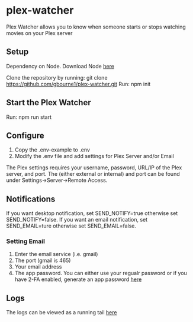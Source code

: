 # plex-watcher
Plex Watcher allows you to know when someone starts or stops watching movies on your Plex server

## Setup
Dependency on Node. Download Node [here](https://nodejs.org/en/download/)

Clone the repository by running: git clone https://github.com/gbourne1/plex-watcher.git
Run: npm init

## Start the Plex Watcher
Run: npm run start

## Configure
1. Copy the .env-example to .env
2. Modify the .env file and add settings for Plex Server and/or Email

The Plex settings requires your username, password, URL/IP of the Plex server, and port. The (either external or internal) and port can be found under Settings->Server->Remote Access.

## Notifications
If you want desktop notification, set SEND_NOTIFY=true otherwise set SEND_NOTIFY=false. 
If you want an email notification, set SEND_EMAIL=ture otherwise set SEND_EMAIL=false.

### Setting Email
1. Enter the email service (i.e. gmail)
2. The port (gmail is 465)
3. Your email address
4. The app password. You can either use your regualr password or if you have 2-FA enabled, generate an app password [here](https://myaccount.google.com/u/1/apppasswords)

## Logs
The logs can be viewed as a running tail [here](http://localhost:5000/tail)
